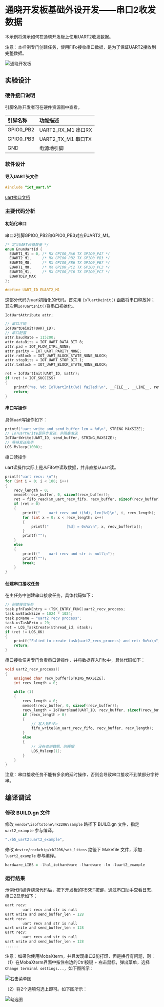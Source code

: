 # 通晓开发板基础外设开发——串口2收发数据

本示例将演示如何在通晓开发板上使用UART2收发数据。

注意：本样例专门创建任务，使用FiFo接收串口数据，是为了保证UART2接收到完整数据。

![通晓开发板](/vendor/isoftstone/rk2206/docs/figures/tx_smart_r-rk2206.jpg)

## 实验设计

### 硬件接口说明

引脚名称开发者可在硬件资源图中查看。

| 引脚名称 | 功能描述 |
| :--- | :------- |
| GPIO0_PB2 | UART2_RX_M1 串口RX |
| GPIO0_PB3 | UART2_TX_M1 串口TX |
| GND | 电源地引脚 | 

### 软件设计

#### 导入UART头文件

```c
#include "iot_uart.h"
```

[uart接口文档](/device/rockchip/hardware/docs/UART.md)

### 主要代码分析

#### 初始化串口

串口2引脚GPIO0_PB2和GPIO0_PB3对应EUART2_M1。

```c
/* 定义UART设备数量 */
enum EnumUartId {
  EUART1_M1 = 0, /* RX GPIO0_PA6 TX GPIO0_PA7 */
  EUART2_M1,     /* RX GPIO0_PB2 TX GPIO0_PB3 */
  EUART0_M0,     /* RX GPIO0_PB6 TX GPIO0_PB7 */
  EUART1_M0,     /* RX GPIO0_PC2 TX GPIO0_PC3 */
  EUART0_M1,     /* RX GPIO0_PC6 TX GPIO0_PC7 */
  EUARTDEV_MAX
};

#define UART_ID EUART2_M1
```

这部分代码为uart初始化的代码。首先用 `IoTUartDeinit()` 函数将串口释放掉；其次用`IoTUartInit()`将串口初始化。

```c
IotUartAttribute attr;

// 串口注销
IoTUartDeinit(UART_ID);
// 串口配置
attr.baudRate = 115200;
attr.dataBits = IOT_UART_DATA_BIT_8;
attr.pad = IOT_FLOW_CTRL_NONE;
attr.parity = IOT_UART_PARITY_NONE;
attr.rxBlock = IOT_UART_BLOCK_STATE_NONE_BLOCK;
attr.stopBits = IOT_UART_STOP_BIT_1;
attr.txBlock = IOT_UART_BLOCK_STATE_NONE_BLOCK;

ret = IoTUartInit(UART_ID, &attr);
if (ret != IOT_SUCCESS)
{
    printf("%s, %d: IoTUartInit(%d) failed!\n", __FILE__, __LINE__, ret);
    return;
}
```

#### 串口写操作

具体uart写操作如下：

```c
printf("uart write and send_buffer_len = %d\n", STRING_MAXSIZE);
// IoTUartWrite是异步发送，非阻塞发送
IoTUartWrite(UART_ID, send_buffer, STRING_MAXSIZE);
// 等待发送完毕
LOS_Msleep(1000);
```

串口读操作

uart读操作实际上是从Fifo中读取数据，并非直接从uart读。

```c
printf("uart recv: \n");
for (int i = 0; i < 100; i++)
{
    recv_length = 0;
    memset(recv_buffer, 0, sizeof(recv_buffer));
    ret = fifo_read(&m_uart_recv_fifo, recv_buffer, sizeof(recv_buffer), &recv_length);
    if (ret > 0)
    {
        printf("	uart recv and i(%d), len(%d)\n", i, recv_length);
        for (int x = 0; x < recv_length; x++)
        {
            printf("		[%d] = 0x%x\n", x, recv_buffer[x]);
        }
        printf("");
    }
    else
    {
        printf("	uart recv and str is null\n");
        printf("");
        break;
    }
}
```

#### 创建串口接收任务

在主任务中创建串口接收任务，具体代码如下：

```c
// 创建接收任务
task.pfnTaskEntry = (TSK_ENTRY_FUNC)uart2_recv_process;
task.uwStackSize = 1024 * 1024;
task.pcName = "uart2 recv process";
task.usTaskPrio = 20;
ret = LOS_TaskCreate(&thread_id, &task);
if (ret != LOS_OK)
{
    printf("Falied to create task(uart2_recv_process) and ret: 0x%x\n", ret);
    return;
}
```

串口接收任务专门负责串口读操作，并将数据存入Fifo中，具体代码如下：

```c
void uart2_recv_process()
{
    unsigned char recv_buffer[STRING_MAXSIZE];
    int recv_length = 0;
    
    while (1)
    {
        recv_length = 0;
        memset(recv_buffer, 0, sizeof(recv_buffer));
        recv_length = IoTUartRead(UART_ID, recv_buffer, sizeof(recv_buffer));
        if (recv_length > 0)
        {
            // 写入到FiFo
            fifo_write(&m_uart_recv_fifo, recv_buffer, recv_length);
        }
        else
        {
            // 没有收到数据，则睡眠
            LOS_Msleep(1);
        }
    }
}
```

注意：串口接收任务不能有多余的延时操作，否则会导致串口接收不到某部分字符串。
## 编译调试

### 修改 BUILD.gn 文件

修改 `vendor\isoftstone\rk2206\sample` 路径下 BUILD.gn 文件，指定 `uart2_example` 参与编译。

```r
"./b5_uart2:uart2_example",
```

修改 `device/rockchip/rk2206/sdk_liteos` 路径下 Makefile 文件，添加 `-luart2_example` 参与编译。

```r
hardware_LIBS = -lhal_iothardware -lhardware -lm -luart2_example
```

### 运行结果

示例代码编译烧录代码后，按下开发板的RESET按键，通过串口助手查看日志，串口2显示如下：

```c
uart recv: 
        uart recv and str is null
uart write and send_buffer_len = 128
uart recv: 
        uart recv and str is null
uart write and send_buffer_len = 128
uart recv: 
        uart recv and str is null
uart write and send_buffer_len = 128
......
```

注意：如果你使用MobaXterm，并且发现串口2能打印，但是换行有问题，则：
（1）在MobaXterm界面中按住右边的Ctrl按键 + 右击鼠标，弹出菜单，选择`Change terminal settings...`，如下图所示：

![右击菜单图](/vendor/isoftstone/rk2206/docs/figures/uart2/MobaXterm_右击菜单.png)

（2）将2个选项勾选上即可。如下图所示：

![勾选图](/vendor/isoftstone/rk2206/docs/figures/uart2/MobaXterm_勾选.png)
